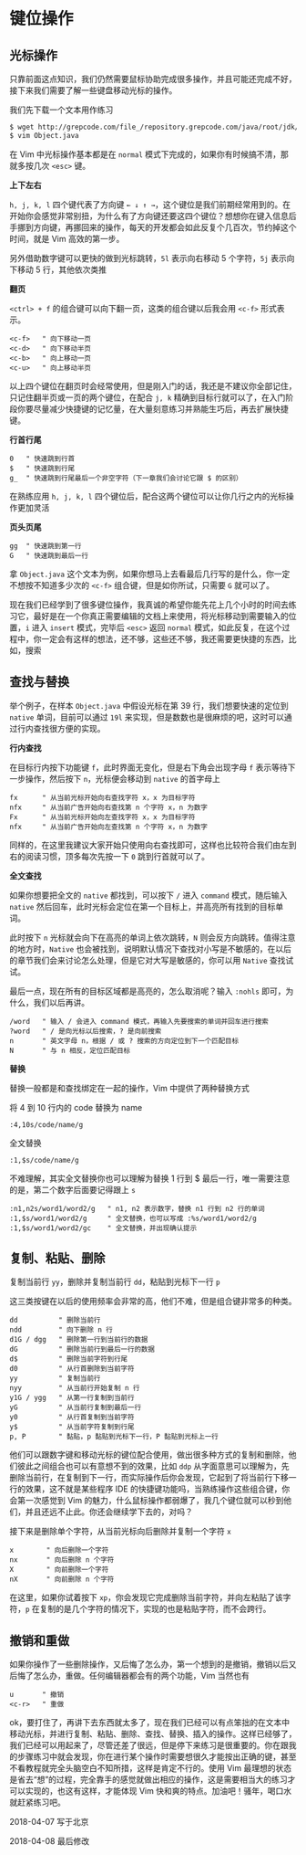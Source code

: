 # 键位操作

## 光标操作

只靠前面这点知识，我们仍然需要鼠标协助完成很多操作，并且可能还完成不好，接下来我们需要了解一些键盘移动光标的操作。

我们先下载一个文本用作练习

```bash
$ wget http://grepcode.com/file_/repository.grepcode.com/java/root/jdk/openjdk/8u40-b25/java/lang/Object.java/\?v\=source -O Object.java
$ vim Object.java
```

在 Vim 中光标操作基本都是在 `normal` 模式下完成的，如果你有时候搞不清，那就多按几次 `<esc>` 键。

**上下左右**

`h, j, k, l` 四个键代表了方向键 `← ↓ ↑ →`，这个键位是我们前期经常用到的。在开始你会感觉非常别扭，为什么有了方向键还要这四个键位？想想你在键入信息后手挪到方向键，再挪回来的操作，每天的开发都会如此反复个几百次，节约掉这个时间，就是 Vim 高效的第一步。

另外借助数字键可以更快的做到光标跳转，`5l` 表示向右移动 5 个字符，`5j` 表示向下移动 5 行，其他依次类推

**翻页**

`<ctrl> + f` 的组合键可以向下翻一页，这类的组合键以后我会用 `<c-f>` 形式表示。

```vim
<c-f>   " 向下移动一页
<c-d>   " 向下移动半页
<c-b>   " 向上移动一页
<c-u>   " 向上移动半页
```

以上四个键位在翻页时会经常使用，但是刚入门的话，我还是不建议你全部记住，只记住翻半页或一页的两个键位，在配合 `j, k` 精确到目标行就可以了，在入门阶段你要尽量减少快捷键的记忆量，在大量刻意练习并熟能生巧后，再去扩展快捷键。

**行首行尾**

```vim
0   " 快速跳到行首
$   " 快速跳到行尾
g_  " 快速跳到行尾最后一个非空字符（下一章我们会讨论它跟 $ 的区别）
```

在熟练应用 `h, j, k, l` 四个键位后，配合这两个键位可以让你几行之内的光标操作更加灵活

**页头页尾**

```vim
gg  " 快速跳到第一行
G   " 快速跳到最后一行
```

拿 `Object.java` 这个文本为例，如果你想马上去看最后几行写的是什么，你一定不想按不知道多少次的 `<c-f>` 组合键，但是如你所试，只需要 `G` 就可以了。

现在我们已经学到了很多键位操作，我真诚的希望你能先花上几个小时的时间去练习它，最好是在一个你真正需要编辑的文档上来使用，将光标移动到需要输入的位置，`i` 进入 `insert` 模式，完毕后 `<esc>` 返回 `normal` 模式，如此反复，在这个过程中，你一定会有这样的想法，还不够，这些还不够，我还需要更快捷的东西，比如，搜索

## 查找与替换

举个例子，在样本 `Object.java` 中假设光标在第 39 行，我们想要快速的定位到 `native` 单词，目前可以通过 `19l` 来实现，但是数数也是很麻烦的吧，这时可以通过行内查找很方便的实现。

**行内查找**

在目标行内按下功能键 `f`，此时界面无变化，但是右下角会出现字母 `f` 表示等待下一步操作，然后按下 `n`，光标便会移动到 `native` 的首字母上

```vim
fx      " 从当前光标开始向右查找字符 x，x 为目标字符
nfx     " 从当前广告开始向右查找第 n 个字符 x，n 为数字
Fx      " 从当前光标开始向左查找字符 x，x 为目标字符
nfx     " 从当前广告开始向左查找第 n 个字符 x，n 为数字
```

同样的，在这里我建议大家开始只使用向右查找即可，这样也比较符合我们由左到右的阅读习惯，顶多每次先按一下 `0` 跳到行首就可以了。

**全文查找**

如果你想要把全文的 `native` 都找到，可以按下 `/` 进入 `command` 模式，随后输入 `native` 然后回车，此时光标会定位在第一个目标上，并高亮所有找到的目标单词。

此时按下 `n` 光标就会向下在高亮的单词上依次跳转，`N` 则会反方向跳转。值得注意的地方时，`Native` 也会被找到，说明默认情况下查找对小写是不敏感的，在以后的章节我们会来讨论怎么处理，但是它对大写是敏感的，你可以用 `Native` 查找试试。

最后一点，现在所有的目标区域都是高亮的，怎么取消呢？输入 `:nohls` 即可，为什么，我们以后再讲。

```vim
/word   " 输入 / 会进入 command 模式，再输入先要搜索的单词并回车进行搜索
?word   " / 是向光标以后搜索，? 是向前搜索
n       " 英文字母 n，根据 / 或 ? 搜索的方向定位到下一个匹配目标
N       " 与 n 相反，定位匹配目标
```

**替换**

替换一般都是和查找绑定在一起的操作，Vim 中提供了两种替换方式

将 4 到 10 行内的 code 替换为 name

```vim
:4,10s/code/name/g
```

全文替换

```vim
:1,$s/code/name/g
```

不难理解，其实全文替换你也可以理解为替换 1 行到 $ 最后一行，唯一需要注意的是，第二个数字后面要记得跟上 `s`

```vim
:n1,n2s/word1/word2/g   " n1, n2 表示数字，替换 n1 行到 n2 行的单词
:1,$s/word1/word2/g     " 全文替换，也可以写成 :%s/word1/word2/g
:1,$s/word1/word2/gc    " 全文替换，并出现确认提示
```

## 复制、粘贴、删除

复制当前行 `yy`，删除并复制当前行 `dd`，粘贴到光标下一行 `p`

这三类按键在以后的使用频率会非常的高，他们不难，但是组合键非常多的种类。

```vim
dd          " 删除当前行
ndd         " 向下删除 n 行
d1G / dgg   " 删除第一行到当前行的数据
dG          " 删除当前行到最后一行的数据
d$          " 删除当前字符到行尾
d0          " 从行首删除到当前字符
yy          " 复制当前行
nyy         " 从当前行开始复制 n 行
y1G / ygg   " 从第一行复制到当前行
yG          " 从当前行复制到最后一行
y0          " 从行首复制到当前字符
y$          " 从当前字符复制到行尾
p, P        " 黏贴，p 黏贴到光标下一行，P 黏贴到光标上一行
```

他们可以跟数字键和移动光标的键位配合使用，做出很多种方式的复制和删除，他们彼此之间组合也可以有意想不到的效果，比如 `ddp` 从字面意思可以理解为，先删除当前行，在复制到下一行，而实际操作后你会发现，它起到了将当前行下移一行的效果，这不就是某些程序 IDE 的快捷键功能吗，当熟练操作这些组合键，你会第一次感觉到 Vim 的魅力，什么鼠标操作都弱爆了，我几个键位就可以秒到他们，并且还远不止此。你还会继续学下去的，对吗？

接下来是删除单个字符，从当前光标向后删除并复制一个字符 `x`

```vim
x        " 向后删除一个字符
nx       " 向后删除 n 个字符
X        " 向前删除一个字符
nX       " 向前删除 n 个字符
```

在这里，如果你试着按下 `xp`，你会发现它完成删除当前字符，并向左粘贴了该字符，`p` 在复制的是几个字符的情况下，实现的也是粘贴字符，而不会跨行。

## 撤销和重做

如果你操作了一些删除操作，又后悔了怎么办，第一个想到的是撤销，撤销以后又后悔了怎么办，重做。任何编辑器都会有的两个功能，Vim 当然也有

```vim
u       " 撤销
<c-r>   " 重做
```

ok，要打住了，再讲下去东西就太多了，现在我们已经可以有点笨拙的在文本中移动光标，并进行复制、粘贴、删除、查找、替换、插入的操作。这样已经够了，我们已经可以用起来了，尽管还差了很远，但是停下来练习是很重要的。你在跟我的步骤练习中就会发现，你在进行某个操作时需要想很久才能按出正确的键，甚至不看教程就完全头脑空白不知所措，这样是肯定不行的。使用 Vim 最理想的状态是省去“想”的过程，完全靠手的感觉就做出相应的操作，这是需要相当大的练习才可以实现的，也这有这样，才能体现 Vim 快和爽的特点。加油吧！骚年，喝口水就赶紧练习吧。

2018-04-07 写于北京

2018-04-08 最后修改
